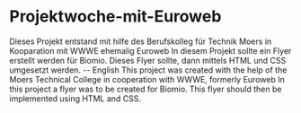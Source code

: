# Projektwoche-mit-Euroweb  
Dieses Projekt entstand mit hilfe des Berufskolleg für Technik Moers in Kooparation mit WWWE ehemalig Euroweb
In diesem Projekt sollte ein Flyer erstellt werden für Biomio. 
Dieses Flyer sollte, dann mittels HTML und CSS umgesetzt werden.
-- English
This project was created with the help of the Moers Technical College in cooperation with WWWE, formerly Euroweb
In this project a flyer was to be created for Biomio. 
This flyer should then be implemented using HTML and CSS.
